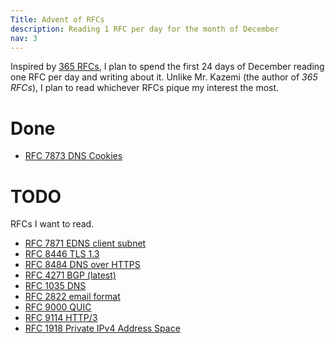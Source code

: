 ```yaml
---
Title: Advent of RFCs
description: Reading 1 RFC per day for the month of December
nav: 3
---
```


Inspired by [365 RFCs](https://write.as/365-rfcs/), I plan to spend the first 24 days of December reading one RFC per day and writing about it. Unlike Mr. Kazemi (the author of _365 RFCs_), I plan to read whichever RFCs pique my interest the most.

# Done

- [RFC 7873 DNS Cookies](https://rfc7873.advent-of-rfcs.beneggers.com)

# TODO

RFCs I want to read.

- [RFC 7871 EDNS client subnet](https://datatracker.ietf.org/doc/html/rfc7871)
- [RFC 8446 TLS 1.3](https://datatracker.ietf.org/doc/html/rfc8446)
- [RFC 8484 DNS over HTTPS](https://datatracker.ietf.org/doc/html/rfc8484)
- [RFC 4271 BGP (latest)](https://datatracker.ietf.org/doc/html/rfc4271)
- [RFC 1035 DNS](https://datatracker.ietf.org/doc/html/rfc1035)
- [RFC 2822 email format](https://datatracker.ietf.org/doc/html/rfc2822)
- [RFC 9000 QUIC](https://datatracker.ietf.org/doc/html/rfc9000)
- [RFC 9114 HTTP/3](https://datatracker.ietf.org/doc/html/rfc9114)
- [RFC 1918 Private IPv4 Address Space](https://datatracker.ietf.org/doc/html/rfc1918)
